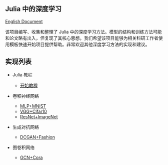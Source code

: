 ## Julia 中的深度学习

[English Document](https://github.com/tczhangzhi/Julia-Deeplearning/blob/master/README.md)

该项目编写、收集和整理了 Julia 中的深度学习方法。模型的结构和训练方法可能和论文略有出入，但复现了其核心思想。我们希望该项目能够为相关科研工作者使用模板快速开始项目提供帮助。非常欢迎其他深度学习方法的实现和建议。

## 实现列表

- Julia 教程
  - [开始教程](https://github.com/tczhangzhi/Julia-Deeplearning/blob/master/Julia_quickstart.ipynb)
  
- 卷积神经网络
  - [MLP+MNIST](https://github.com/tczhangzhi/Julia-Deeplearning/blob/master/MLP_and_MNIST.ipynb)
  - [VGG+Cifar10](https://github.com/tczhangzhi/Julia-Deeplearning/blob/master/VGG_and_Cifar.ipynb)
  - [ResNet+ImageNet](https://github.com/tczhangzhi/Julia-Deeplearning/blob/master/ResNet_and_ImageNet.ipynb)

- 生成对抗网络
  - [DCGAN+Fashion](https://github.com/tczhangzhi/Julia-Deeplearning/blob/master/DCGAN_and_Fashion.ipynb)

- 图卷积网络
  - [GCN+Cora](https://github.com/tczhangzhi/Julia-Deeplearning/blob/master/GCN_and_Cora.ipynb)
